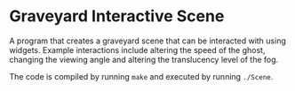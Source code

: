 # Graveyard Interactive Scene
A program that creates a graveyard scene that can be interacted with using widgets. Example interactions include altering the speed of the ghost, changing the viewing angle and altering the translucency level of the fog.

The code is compiled by running `make` and executed by running `./Scene`.

